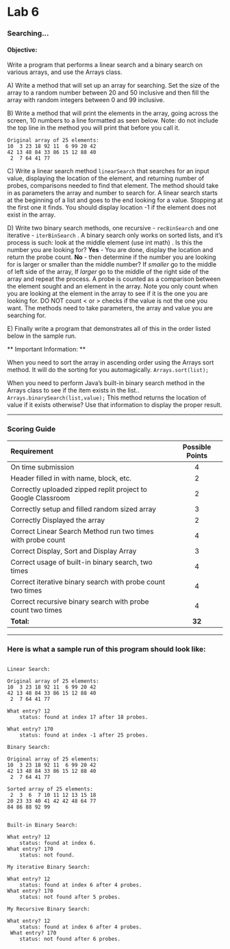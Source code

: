 # Lab 6
### Searching...

#### Objective: 
Write a program that performs a linear search and a binary search on various arrays, and use the Arrays class.

A) Write a method that will set up an array for searching.  Set the size of the array to a random number between 20 and 50 inclusive and then fill the array with random integers between 0 and 99 inclusive.  
 
B) Write a method that will print the elements in the array, going across the screen, 10 numbers to a line formatted as seen below. Note: do not include the top line in the method you will print that before you call it.
		
```
Original array of 25 elements:
10  3 23 18 92 11  6 99 20 42 
42 13 48 84 33 86 15 12 88 40
 2  7 64 41 77
 ```
C) Write a linear search method `linearSearch` that searches for an input value, displaying the location of the element, and returning number of probes, comparisons needed to find that element.  The method should take in as parameters the array and number to search for.  A linear search starts at the beginning of a list and goes to the end looking for a value.  Stopping at the first one it finds.  You should display location -1 if the element does not exist in the array.

D) Write two binary search methods, one recursive - `recBinSearch` and one iterative - `iterBinSearch` .  A binary search only works on sorted lists, and it’s process is such: look at the middle element (use int math) . Is this the number you are looking for? **Yes** - You are done, display the location and return the probe count. **No** - then determine if the number you are looking for is larger or smaller than the middle number? If *smaller* go to the middle of left side of the array, If *larger* go to the middle of the right side of the array and repeat the process. A probe is counted as a comparison between the element sought and an element in the array.  Note you only count when you are looking at the element in the array to see if it is the one you are looking for.  DO NOT count <  or > checks if the value is not the one you want.  The methods need to take parameters, the array and value you are searching for.

E) Finally write a program that demonstrates all of this in the order listed below in the sample run.


** Important Information: **

When you need to sort the array in ascending order using the Arrays sort method.  It will do the sorting for you automagically.  `Arrays.sort(list);`

When you need to perform Java’s built-in binary search method in the Arrays class to see if the item exists in the list..   `Arrays.binarySearch(list,value);` This method returns the location of value if it exists otherwise?  Use that information to display the proper result.


***

### Scoring Guide

| Requirement | Possible Points |
| :---        |    :----:   | 
| On time submission | 4 | 
| Header filled in with name, block, etc. | 2 |
| Correctly uploaded zipped replit project to Google Classroom | 2 |
| Correctly setup and filled random sized array | 3 |
| Correctly Displayed the array | 2 |
| Correct Linear Search Method run two times with probe count | 4 |
| Correct Display, Sort and Display Array | 3 |
| Correct usage of built-in binary search, two times| 4 |
| Correct iterative binary search with probe count two times| 4 |
| Correct recursive binary search with probe count two times | 4 |
| **Total:** | **32** |

***  

### Here is what a sample run of this program should look like: 

```

Linear Search:

Original array of 25 elements:
10  3 23 18 92 11  6 99 20 42 
42 13 48 84 33 86 15 12 88 40
 2  7 64 41 77

What entry? 12
	status: found at index 17 after 18 probes.

What entry? 170
	status: found at index -1 after 25 probes.

Binary Search:

Original array of 25 elements:
10  3 23 18 92 11  6 99 20 42 
42 13 48 84 33 86 15 12 88 40
 2  7 64 41 77

Sorted array of 25 elements:
 2  3  6  7 10 11 12 13 15 18 
20 23 33 40 41 42 42 48 64 77
84 86 88 92 99


Built-in Binary Search:

What entry? 12
	status: found at index 6.   
What entry? 170
	status: not found.

My iterative Binary Search:      
  
What entry? 12
	status: found at index 6 after 4 probes.   
What entry? 170
	status: not found after 5 probes.

My Recursive Binary Search:      
  
What entry? 12
	status: found at index 6 after 4 probes.   
 What entry? 170
	status: not found after 6 probes.
```